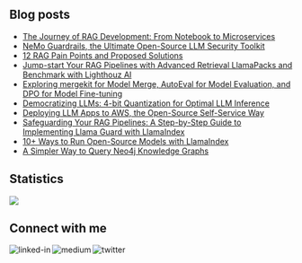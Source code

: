 
## Blog posts
<!-- BLOG-POST-LIST:START -->
- [The Journey of RAG Development: From Notebook to Microservices](https://medium.com/data-science/the-journey-of-rag-development-from-notebook-to-microservices-cc065d0210ef?source=rss-ce7cd5b8b74a------2)
- [NeMo Guardrails, the Ultimate Open-Source LLM Security Toolkit](https://medium.com/data-science/nemo-guardrails-the-ultimate-open-source-llm-security-toolkit-0a34648713ef?source=rss-ce7cd5b8b74a------2)
- [12 RAG Pain Points and Proposed Solutions](https://medium.com/data-science/12-rag-pain-points-and-proposed-solutions-43709939a28c?source=rss-ce7cd5b8b74a------2)
- [Jump-start Your RAG Pipelines with Advanced Retrieval LlamaPacks and Benchmark with Lighthouz AI](https://medium.com/data-science/jump-start-your-rag-pipelines-with-advanced-retrieval-llamapacks-and-benchmark-with-lighthouz-ai-80a09b7c7d9d?source=rss-ce7cd5b8b74a------2)
- [Exploring mergekit for Model Merge, AutoEval for Model Evaluation, and DPO for Model Fine-tuning](https://medium.com/data-science/exploring-mergekit-for-model-merge-and-autoeval-for-model-evaluation-c681766fd1f3?source=rss-ce7cd5b8b74a------2)
- [Democratizing LLMs: 4-bit Quantization for Optimal LLM Inference](https://medium.com/data-science/democratizing-llms-4-bit-quantization-for-optimal-llm-inference-be30cf4e0e34?source=rss-ce7cd5b8b74a------2)
- [Deploying LLM Apps to AWS, the Open-Source Self-Service Way](https://medium.com/data-science/deploying-llm-apps-to-aws-the-open-source-self-service-way-c54b8667d829?source=rss-ce7cd5b8b74a------2)
- [Safeguarding Your RAG Pipelines: A Step-by-Step Guide to Implementing Llama Guard with LlamaIndex](https://medium.com/data-science/safeguarding-your-rag-pipelines-a-step-by-step-guide-to-implementing-llama-guard-with-llamaindex-6f80a2e07756?source=rss-ce7cd5b8b74a------2)
- [10+ Ways to Run Open-Source Models with LlamaIndex](https://levelup.gitconnected.com/10-ways-to-run-open-source-models-with-llamaindex-84fd4b45d0cf?source=rss-ce7cd5b8b74a------2)
- [A Simpler Way to Query Neo4j Knowledge Graphs](https://levelup.gitconnected.com/a-simpler-way-to-query-neo4j-knowledge-graphs-99c0a8bbf1d7?source=rss-ce7cd5b8b74a------2)
<!-- BLOG-POST-LIST:END -->

## Statistics
<img src="https://github-readme-stats.vercel.app/api?username=wenqiglantz&theme=light">

## Connect with me
[<img align="left" alt="linked-in" src="https://img.shields.io/badge/linkedin-%230077B5.svg?&style=for-the-badge&logo=linkedin&logoColor=white" />](https://www.linkedin.com/in/wenqi-glantz-b5448a5a/)
[<img align="left" alt="medium" src="https://img.shields.io/badge/medium-%2312100E.svg?&style=for-the-badge&logo=medium&logoColor=white" />](https://medium.com/@wenqiglantz)
[<img align="left" alt="twitter" src="https://img.shields.io/badge/Twitter-blue?style=for-the-badge&logo=twitter&logoColor=white" />](https://twitter.com/@wenqi_glantz)
<br>
<br>
